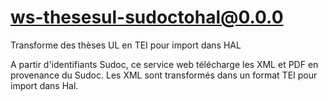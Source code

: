 # ws-thesesul-sudoctohal@0.0.0

Transforme des thèses UL en TEI pour import dans HAL

A partir d'identifiants Sudoc, ce service web télécharge les XML et PDF en provenance du Sudoc. Les XML sont transformés dans un format TEI pour import dans Hal.
